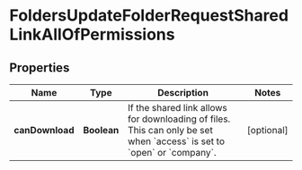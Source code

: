 

# FoldersUpdateFolderRequestSharedLinkAllOfPermissions


## Properties

| Name | Type | Description | Notes |
|------------ | ------------- | ------------- | -------------|
|**canDownload** | **Boolean** | If the shared link allows for downloading of files. This can only be set when &#x60;access&#x60; is set to &#x60;open&#x60; or &#x60;company&#x60;. |  [optional] |



